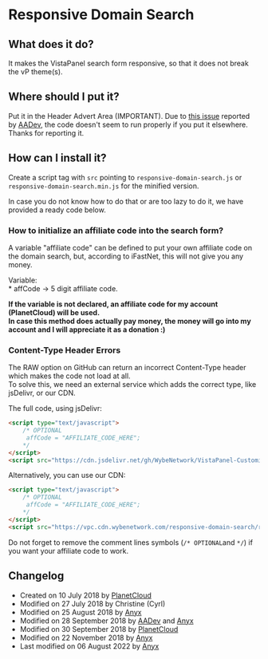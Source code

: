 # Responsive Domain Search  

## What does it do?  
It makes the VistaPanel search form responsive, so that it does not break the vP theme(s).

## Where should I put it?  
Put it in the Header Advert Area (IMPORTANT). 
Due to [this issue](https://github.com/VPTOfficial/VistaPanel-Customizations/issues/4) reported by [AADev](https://github.com/mahofficial), the code doesn't seem to run properly if you put it elsewhere. Thanks for reporting it.  

## How can I install it?   
Create a script tag with `src` pointing to `responsive-domain-search.js` or `responsive-domain-search.min.js` for the minified version.  

In case you do not know how to do that or are too lazy to do it, we have provided a ready code below.

### How to initialize an affiliate code into the search form?   
A variable "affiliate code" can be defined to put your own affiliate code on the domain search, but, according to iFastNet, this will not give you any money.  

Variable:   
	* affCode -> 5 digit affiliate code.  

**If the variable is not declared, an affiliate code for my account (PlanetCloud) will be used.**  
**In case this method does actually pay money, the money will go into my account and I will appreciate it as a donation :)**  

###  Content-Type Header Errors
The RAW option on GitHub can return an incorrect Content-Type header which makes the code not load at all.  
To solve this, we need an external service which adds the correct type, like jsDelivr, or our CDN.

The full code, using jsDelivr:
```html
<script type="text/javascript">
	/* OPTIONAL
	 affCode = "AFFILIATE_CODE_HERE";
	*/
</script>
<script src="https://cdn.jsdelivr.net/gh/WybeNetwork/VistaPanel-Customizations@2.3.0-pre/responsive-domain-search/responsive-domain-search.js" type="text/javascript"></script>
```
Alternatively, you can use our CDN:
```html
<script type="text/javascript">
	/* OPTIONAL
	 affCode = "AFFILIATE_CODE_HERE";
	*/
</script>
<script src="https://vpc.cdn.wybenetwork.com/responsive-domain-search/responsive-domain-search.js" type="text/javascript"></script>
```
Do not forget to remove the comment lines symbols (``/* OPTIONAL``and ``*/``) if you want your affiliate code to work.
## Changelog
* Created on 10 July 2018 by [PlanetCloud](https://github.com/PlanetTheCloud)  
* Modified on 27 July 2018 by Christine (Cyrl)  
* Modified on 25 August 2018 by [Anyx](https://github.com/4yx)
* Modified on 28 September 2018 by [AADev](https://github.com/mahofficial) and [Anyx](https://github.com/4yx)
* Modified on 30 September 2018 by [PlanetCloud](https://github.com/PlanetTheCloud)  
* Modified on 22 November 2018 by [Anyx](https://github.com/4yx)
* Last modified on 06 August 2022 by [Anyx](https://github.com/4yx)